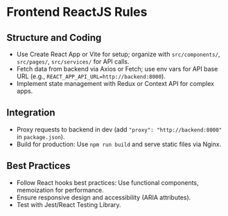 # Frontend ReactJS Rules

## Structure and Coding
- Use Create React App or Vite for setup; organize with `src/components/`, `src/pages/`, `src/services/` for API calls.
- Fetch data from backend via Axios or Fetch; use env vars for API base URL (e.g., `REACT_APP_API_URL=http://backend:8000`).
- Implement state management with Redux or Context API for complex apps.

## Integration
- Proxy requests to backend in dev (add `"proxy": "http://backend:8000"` in `package.json`).
- Build for production: Use `npm run build` and serve static files via Nginx.

## Best Practices
- Follow React hooks best practices: Use functional components, memoization for performance.
- Ensure responsive design and accessibility (ARIA attributes).
- Test with Jest/React Testing Library.